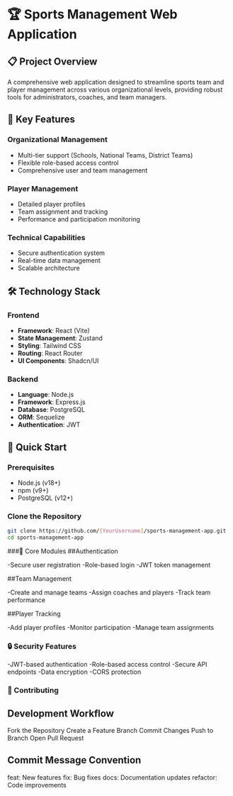 # 🏆 Sports Management Web Application

## 📋 Project Overview

A comprehensive web application designed to streamline sports team and player management across various organizational levels, providing robust tools for administrators, coaches, and team managers.


## 🌟 Key Features

### Organizational Management
- Multi-tier support (Schools, National Teams, District Teams)
- Flexible role-based access control
- Comprehensive user and team management

### Player Management
- Detailed player profiles
- Team assignment and tracking
- Performance and participation monitoring

### Technical Capabilities
- Secure authentication system
- Real-time data management
- Scalable architecture

## 🛠 Technology Stack

### Frontend
- **Framework**: React (Vite)
- **State Management**: Zustand
- **Styling**: Tailwind CSS
- **Routing**: React Router
- **UI Components**: Shadcn/UI

### Backend
- **Language**: Node.js
- **Framework**: Express.js
- **Database**: PostgreSQL
- **ORM**: Sequelize
- **Authentication**: JWT

## 🚀 Quick Start

### Prerequisites
- Node.js (v18+)
- npm (v9+)
- PostgreSQL (v12+)

### Clone the Repository
```bash
git clone https://github.com/[YourUsername]/sports-management-app.git
cd sports-management-app
```
###📡 Core Modules
##Authentication

-Secure user registration
-Role-based login
-JWT token management

##Team Management

-Create and manage teams
-Assign coaches and players
-Track team performance

##Player Tracking

-Add player profiles
-Monitor participation
-Manage team assignments

### 🔒 Security Features

-JWT-based authentication
-Role-based access control
-Secure API endpoints
-Data encryption
-CORS protection

### 🤝 Contributing
## Development Workflow

Fork the Repository
Create a Feature Branch
Commit Changes
Push to Branch
Open Pull Request

## Commit Message Convention

feat: New features
fix: Bug fixes
docs: Documentation updates
refactor: Code improvements
